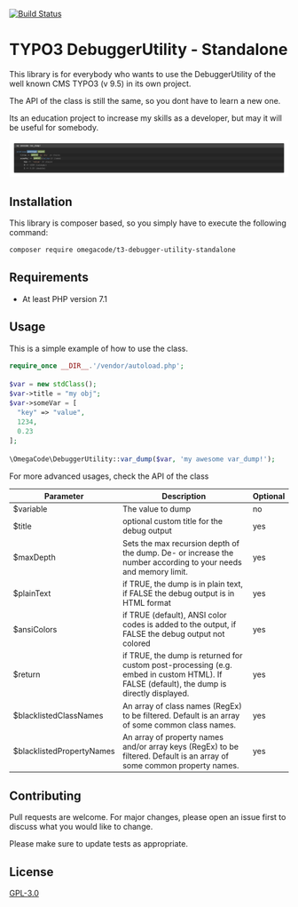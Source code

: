 [![Build Status](https://travis-ci.org/0m3gaC0d3/t3-debugger-utility-standalone.svg?branch=master)](https://travis-ci.org/0m3gaC0d3/t3-debugger-utility-standalone)

# TYPO3 DebuggerUtility - Standalone
This library is for everybody who wants to use the DebuggerUtility of the well known CMS TYPO3 (v 9.5) in its own project.

The API of the class is still the same, so you dont have to learn a new one.

Its an education project to increase my skills as a developer, but may it will be useful for somebody.

![](documentation/debugger-preview.png)

## Installation
This library is composer based, so you simply have to execute the following command:

```bash
composer require omegacode/t3-debugger-utility-standalone
```

## Requirements

 * At least PHP version 7.1

## Usage

This is a simple example of how to use the class.

```php
require_once __DIR__.'/vendor/autoload.php';

$var = new stdClass();
$var->title = "my obj";
$var->someVar = [
  "key" => "value",
  1234,
  0.23
];

\OmegaCode\DebuggerUtility::var_dump($var, 'my awesome var_dump!');
```

For more advanced usages, check the API of the class

| Parameter                 | Description                                                                                                                               | Optional |
|---------------------------|-------------------------------------------------------------------------------------------------------------------------------------------|----------|
| $variable                 | The value to dump                                                                                                                         | no       |
| $title                    | optional custom title for the debug output                                                                                                | yes      |
| $maxDepth                 | Sets the max recursion depth of the dump. De- or increase the number according to your needs and memory limit.                            | yes      |
| $plainText                | if TRUE, the dump is in plain text, if FALSE the debug output is in HTML format                                                           | yes      |
| $ansiColors               | if TRUE (default), ANSI color codes is added to the output, if FALSE the debug output not colored                                         | yes      |
| $return                   | if TRUE, the dump is returned for custom post-processing (e.g. embed in custom HTML). If FALSE (default), the dump is directly displayed. | yes      |
| $blacklistedClassNames    | An array of class names (RegEx) to be filtered. Default is an array of some common class names.                                           | yes      |
| $blacklistedPropertyNames | An array of property names and/or array keys (RegEx) to be filtered. Default is an array of some common property names.                   | yes      |

## Contributing
Pull requests are welcome. For major changes, please open an issue first to discuss what you would like to change.

Please make sure to update tests as appropriate.

## License
[GPL-3.0](https://www.gnu.org/licenses/gpl-3.0.en.html)